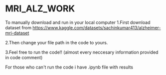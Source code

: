 # MRI_ALZ_WORK
To manually download and run in your local computer
1.First download dataset from https://www.kaggle.com/datasets/sachinkumar413/alzheimer-mri-dataset

2.Then change your file path in the code to yours.

3.Feel free to run the code!! (almost every neccesary information provided in code comment)

For those who can't run the code i have .ipynb file with results
